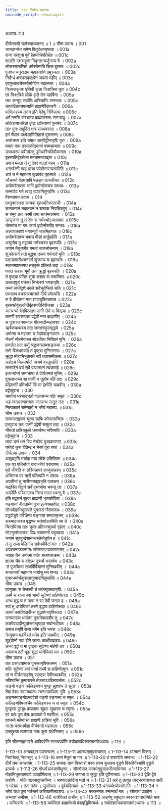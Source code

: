 ```yaml
---
title: ११३ नियोग-प्रस्तावः
unicode_script: devanagari

---
```



अध्यायः 113

दीर्घतमसो ऋषेरुपाख्यानम् ॥ 1 ॥
भीष्म उवाच ।	001  
जामदग्न्येन रामेण पितुर्वधममृष्यता ।	001a  
राजा परशुना पूर्वं हैहयाधिपतिर्हतः ॥	001c  
शतानि दशबाहूनां निकृत्तान्यर्जुनस्य वै ।	002a  
लोकस्याचरितो धर्मस्तेनाति किल दुश्चरः ॥	002c  
पुनश्च धनुरादाय महास्त्राणि प्रमुञ्चता ।	003a  
निर्दग्धं क्षत्रमसकृद्रथेन जयता महीम् ॥	003c  
एवमुच्चावचैरस्त्रैर्भार्गवेण महात्मना ।	004a  
त्रिःसप्तकृत्वः पृथिवी कृता निःक्षत्रिया पुरा ॥	004c  
एवं निःक्षत्रिये लोके कृते तेन महर्षिणा ।	005a  
ततः सम्भूय सर्वाभिः क्षत्रियाभिः समन्ततः ॥	005c  
उत्पादितान्यपत्यानि ब्राह्मणैर्वेदपारगैः ।	006a  
पाणिग्राहस्य तनय इति वेदेषु निश्चितम् ॥	006c  
धर्मं मनसि संस्थाप्य ब्राह्मणांस्ताः समभ्ययुः ।	007a  
लोकेऽप्याचरितो दृष्टः क्षत्रियाणां पुनर्भवः ॥	007c  
ततः पुनः समुदितं क्षत्रं समभवत्तदा ।	008a  
इमं चैवात्र वक्ष्येऽहमितिहासं पुरातनम् ॥	008c  
अथोचथ्य इति ख्यात आसीद्धीमानृषिः पुरा ।	009a  
ममता नाम तस्यासीद्भार्या परमसम्मता ॥	009c  
उचथ्यस्य यवीयांस्तु पुरोधास्त्रिदिवौकसाम् ।	010a  
बृहस्पतिर्बृहत्तेजा ममतामन्वपद्यत ॥	010c  
उवाच ममता तं तु देवरं वदतां वरम् ।	011a  
अन्तर्वत्नी त्वहं भ्रात्रा ज्येष्ठेनारम्यतामिति ॥	011c  
अयं च मे महाभाग कुक्षावेव बृहस्पते ।	012a  
औचथ्यो वेदमत्रापि षडङ्गं प्रत्यधीयत ॥	012c  
अमोघरेतास्त्वं चापि द्वयोर्नास्त्यत्र सम्भवः ।	013a  
तस्मादेवं गते त्वद्य उपारमितुमर्हसि ॥	013c  
वैशम्पायन उवाच ।	014  
एवमुक्तस्तदा सम्यक् बृहस्पतिरुदारधीः ।	014a  
कामात्मानं तदात्मानं न शशाक नियच्छितुम् ॥	014c  
स बभूव ततः कामी तया सार्धमकामया ।	015a  
उत्सृजन्तं तु तं रेतः स गर्भस्थोऽभ्यभाषत ॥	015c  
भोस्तात मा गमः कामं द्वयोर्नास्तीह सम्भवः ।	016a  
अल्पावकाशो भगवन्पूर्वं चाहमिहागतः ॥	016c  
अमोघरेताश्च भवान्न पीडां कर्तुमर्हति ।	017a  
अश्रुत्वैव तु तद्वाक्यं गर्भस्थस्य बृहस्पतिः ॥	017c  
जगाम मैथुनायैव ममतां चारुलोचनाम् ।	018a  
शुक्रोत्सर्गं ततो बुद्ध्वा तस्या गर्भगतो मुनिः ॥	018c  
पद्भ्यामारोधयन्मार्गं शुक्रस्य च बृहस्पतेः ।	019a  
स्थानमप्राप्तमथ तच्छुक्रं प्रतिहतं तदा ॥	019c  
पपात सहसा भूमौ ततः क्रुद्धो बृहस्पतिः ।	020a  
तं दृष्ट्वा पतितं शुक्रं शशाप स रुषान्वितः ॥	020c  
उचथ्यपुत्रं गर्भस्थं निर्भर्त्स्य भगवानृषिः ।	021a  
यन्मां त्वमीदृशे काले सर्वभूतेप्सिते सति ॥	021c  
एवमात्थ वचस्तस्मात्तमो दीर्घं प्रवेक्ष्यसि ।	022a  
स वै दीर्घतमा नाम शापादृषिरजायत ॥	022c  
बृहस्पतेर्बृहत्कीर्तेर्बृहस्पतिरिवौजसा ।	023a  
जात्यन्धो वेदवित्प्राज्ञः पत्नीं लेभे स विद्यया ॥	023c  
तरुणीं रुपसम्पन्नां प्रद्वेषीं नाम ब्राह्मणीम् ।	024a  
स पुत्राञ्जनयामास गौतमादीन्महायशाः ॥	024c  
ऋषेरुचथ्यस्य तदा सन्तानकुलवृद्धये ।	025a  
धर्मात्मा च महात्मा च वेदवेदाङ्गपारगः ॥	025c  
गोधर्मं सौरभेयाच्च सोऽधीत्य निखिलं मुनिः ।	026a  
प्रावर्तत तदा कर्तुं श्रद्धावांस्तमशङ्कया ॥	026c  
ततो वितथमर्यादं तं दृष्ट्वा मुनिसत्तमाः ।	027a  
क्रुद्धा मोहाभिभूतास्ते सर्वे तत्राश्रमौकसः ॥	027c  
अहोऽयं भिन्नमर्यादो नाश्रमे वस्तुमर्हति ।	028a  
तस्मादेनं वयं सर्वे पापात्मानं त्यजामहे ॥	028c  
इत्यन्योन्यं समाभाष्य ते दीर्घतमसं मुनिम् ।	029a  
पुत्रलाभाच्च सा पत्नी न तुतोष पतिं तदा ॥	029c  
प्रद्विषन्तीं पतिर्भार्यां किं मां द्वेक्षीति चाब्रवीत् ।	030a  
प्रद्वेष्युवाच ।	030  
भार्याया भरणाद्भर्ता पालनाच्च पतिः स्मृतः ॥	030c  
अहं त्वद्भरणाशक्ता जात्यन्धं ससुतं तदा ।	031a  
नित्यकालं श्रमेणार्ता न भरेयं महातपः ॥	031c  
भीष्म उवाच ।	032  
तस्मास्तद्वचनं श्रुत्वा ऋषिः कोपसमन्वितः ।	032a  
प्रत्युवाच ततः पत्नीं प्रद्वेषीं ससुतां तदा ॥	032c  
नीयतां क्षत्रियकुले धनार्थश्च भविष्यति ।	033a  
प्रद्वेष्युवाच ।	033  
त्वया दत्तं धनं विप्र नेच्छेयं दुःखकारणम् ॥	033c  
यथेष्टं कुरु विप्रेन्द्र न भेरयं पुरा यथा ।	034a  
दीर्घतमा उवाच ।	034  
अद्यप्रभृति मर्यादा मया लोके प्रतिष्ठिता ॥	034c  
एक एव पतिर्नार्या यावज्जीवं परायणम् ।	035a  
मृते जीवति वा तस्मिन्नापरं प्राप्नुयान्नरम् ॥	035c  
अभिगम्य परं नारी पतिष्यति न संशयः ।	036a  
अपतीनां तु नारीणामद्यप्रभृति पातकम् ॥	036c  
यद्यस्ति चेद्धनं सर्वं वृथाभोगा भवन्तु ताः ।	037a  
अकीर्तिः परिवादाश्च नित्यं तासां भवन्तु वै ॥	037c  
इति तद्वचनं श्रुत्वा ब्राह्मणी भृशकोपिता ।	038a  
गङ्गायां नीयतामेष पुत्रा इत्येवमब्रवीत् ॥	038c  
लोभमोहाभिभूतास्ते पुत्रास्तं गौतमादयः ।	039a  
वद्ध्वोडुपे परिक्षिप्य गङ्गायां समवासृजन् ॥	039c  
कस्मादन्धश्च वृद्धश्च भर्तव्योऽयमिति स्म ते ।	040a  
चिन्तयित्वा ततः क्रूराः प्रतिजग्मुरथो गृहान् ॥	040c  
सोऽनुस्रोतस्तदा विप्रः प्लवमानो यदृच्छया ।	041a  
जगाम सुबहून्देशानन्धस्तेनोडुपेन ह ॥	041c  
तं तु राजा बलिर्नाम सर्वधर्मविदां वरः ।	042a  
अपश्यन्मज्जनगतः स्रोतसाऽभ्याशमागतम् ॥	042c  
जग्राह चैनं धर्मात्मा बलिः सत्यपराक्रमः ।	043a  
ज्ञात्वा चैवं स वव्रेऽथ पुत्रार्थे भरतर्षभ ॥	043c  
\'तं पूजयित्वा राजर्षिर्विश्रान्तं मुनिमब्रवीत् ।\'	044a  
सन्तानार्थं महाभाग भार्यासु मम मानद ।	044c  
पुत्रान्धर्मार्थकुशलानुत्पादयितुमर्हसि ॥	044e  
भीष्म उवाच ।	045  
एवमुक्तः स तेजस्वी तं तथेत्युक्तवानृषिः ।	045a  
तस्मै स राजा स्वां भार्यां सुदेष्णां प्राहिणोत्तदा ॥	045c  
अन्धं वृद्धं च तं मत्वा न सा देवी जगाम ह ।	046a  
स्वां तु धात्रेयिकां तस्मै वृद्धाय प्राहिणोत्तदा ॥	046c  
तस्यां काक्षीवदादीन्स शूद्रयोनावृषिस्तदा ।	047a  
जनयामास धर्मात्मा पुत्रानेकादशैव तु ॥	047c  
काक्षीवदादीन्पुत्रांस्तान्दृष्ट्वा सर्वानधीयतः ।	048a  
उवाच तमृषिं राजा ममेम इति भारत ॥	048c  
नेत्युवाच महर्षिस्तं ममेम इति चाब्रवीत् ।	049a  
शूद्रयोनौ मया हीमे जाताः काक्षीवदादयः ॥	049c  
अन्धं वृद्धं च मां दृष्ट्वा सुदेष्णा महिषी तव ।	050a  
अवमन्य ददौ मूढा शूद्रां धात्रेयिकां मम ॥	050c  
भीष्म उवाच ।	051  
ततः प्रसादयामास पुनस्तमृषिसत्तमम् ।	051a  
बलिः सुदेष्णां स्वां भार्यां तस्मै स प्राहिणोत्पुनः ॥	051c  
तां स दीर्घतमाङ्गेषु स्पृष्ट्वा देवीमथाब्रवीत् ।	052a  
भविष्यन्ति कुमारास्ते तेजसाऽऽदित्यवर्चसः ॥	052c  
अङ्गो वङ्गः कलिङ्गश्च पुण्ड्रः सुह्मश्च ते सुताः ।	053a  
तेषां देशाः समाख्याताः स्वनामकथिता भुवि ॥	053c  
अङ्गस्याङ्गोऽभवद्देशो वङ्गो वङ्गस्य च स्मृतः ।	054a  
कलिङ्गविषयश्चैव कलिङ्गस्य च स स्मृतः ॥	054c  
पुण्ड्रस्य पुण्ड्राः प्रख्याताः सुह्माः सुह्मस्य च स्मृताः ।	055a  
एवं बलेः पुरा वंशः प्रख्यातो वै महर्षिजः ॥	055c  
एवमन्ये महेष्वासा ब्राह्मणैः क्षत्रिया भुवि ।	056a  
जाताः परमधर्मज्ञा वीर्यवन्तो महाबलाः ।	056c  
एतच्छ्रुत्वा त्वमप्यत्र मातः कुरु यथेप्सितम् ॥ ॥	056e  

इति श्रीमन्महाभारते आदिपर्वणि सम्भवपर्वणि त्रयोदशाधिकशततमोऽध्यायः ॥ 113 ॥

1-113-10 अन्वपद्यत उपगतवान् ॥ 1-113-11 आरम्यतामुपरम्यताम् ॥ 1-113-14 आत्मानं चित्तम् । नियच्छितुं नियन्तुम् ॥ 1-113-16 कामं मैथुनं मा गमः ॥ 1-113-20 तं शशापेति सम्बन्धः ॥ 1-113-22 दीर्घं तमः अन्धत्वम् ॥ 1-113-25 सम्यक् तानं विस्तारो यस्य तस्य कुलस्य वृद्धये विस्तीर्णस्यापि वृद्धये इत्यर्थः ॥ 1-113-26 गोधर्मं प्रकाशमैथुनम् । सौरभेयात् कामधेनुपुत्रादधीत्याधिगम्य ॥ 1-113-27 मोहाभिभूतत्वमपापे पापदर्शित्वात् ॥ 1-113-29 समाभा य क्रुद्धा इति पूर्वेणान्वयः ॥ 1-113-30 द्वेक्षि द्वेषं करोषि । पतिः पालनादुपसर्गेभ्यः । भरणादन्नादिना भर्ता च ॥ 1-113-31 अहं तु प्रत्युत त्वद्भरणाशक्ता सती न भरेयम् । तदा तदेव । लुप्तोपमा । पूर्ववदित्यर्थः ॥ 1-113-33 धनमर्थश्चोपभोगादिः ॥ 1-113-34 न भरेयं यथा पुरा भर्त्रन्तरं करिष्यामीत्याशयः ॥ 1-113-42 मज्जनगतः स्नानार्थं गतः । स्रोतसा प्रवाहेण । अभ्याशं समीपम् ॥ 1-113-46 धात्रेयिकां दासीम् ॥ 1-113-52 अङ्गेषु स्पृष्ट्वा स्वरूपज्ञानार्थमिति भावः । सन्धिरार्षः ॥ 1-113-56 यथेप्सितं ब्राह्मणेभ्यो वंशवृद्धिमित्यर्थः ॥ त्रयोदशाधिकशततमोऽध्यायः ॥ 113 ॥